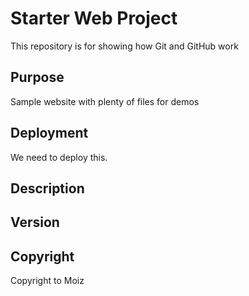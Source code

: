 # Starter Web Project

This repository is for showing how Git and GitHub work

## Purpose

Sample website with plenty of files for demos

## Deployment

We need to deploy this.

## Description

## Version

## Copyright

Copyright to Moiz